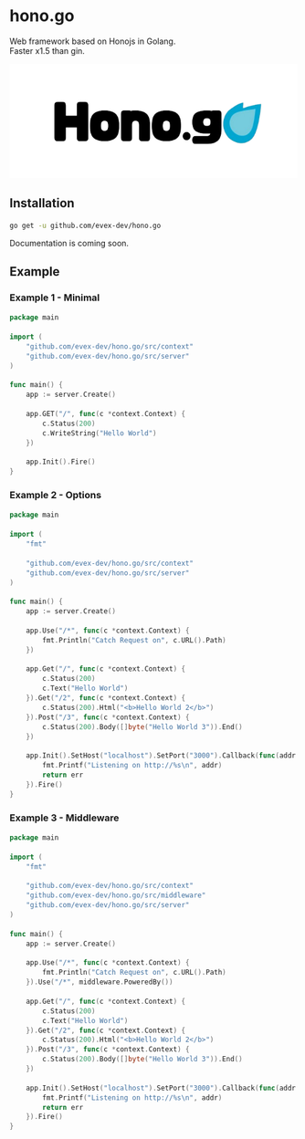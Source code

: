 # hono.go
Web framework based on Honojs in Golang.  
Faster x1.5 than gin.

<img src="/.github/assets/hero.png" height="200" alt="Hero" />

## Installation
```sh
go get -u github.com/evex-dev/hono.go
```

Documentation is coming soon.

## Example

### Example 1 - Minimal

```go
package main

import (
	"github.com/evex-dev/hono.go/src/context"
	"github.com/evex-dev/hono.go/src/server"
)

func main() {
	app := server.Create()

	app.GET("/", func(c *context.Context) {
		c.Status(200)
		c.WriteString("Hello World")
	})

	app.Init().Fire()
}
```

### Example 2 - Options

```go
package main

import (
	"fmt"

	"github.com/evex-dev/hono.go/src/context"
	"github.com/evex-dev/hono.go/src/server"
)

func main() {
	app := server.Create()

	app.Use("/*", func(c *context.Context) {
		fmt.Println("Catch Request on", c.URL().Path)
	})

	app.Get("/", func(c *context.Context) {
		c.Status(200)
		c.Text("Hello World")
	}).Get("/2", func(c *context.Context) {
		c.Status(200).Html("<b>Hello World 2</b>")
	}).Post("/3", func(c *context.Context) {
		c.Status(200).Body([]byte("Hello World 3")).End()
	})

	app.Init().SetHost("localhost").SetPort("3000").Callback(func(addr string, err error) error {
		fmt.Printf("Listening on http://%s\n", addr)
		return err
	}).Fire()
}
```

### Example 3 - Middleware

```go
package main

import (
	"fmt"

	"github.com/evex-dev/hono.go/src/context"
	"github.com/evex-dev/hono.go/src/middleware"
	"github.com/evex-dev/hono.go/src/server"
)

func main() {
	app := server.Create()

	app.Use("/*", func(c *context.Context) {
		fmt.Println("Catch Request on", c.URL().Path)
	}).Use("/*", middleware.PoweredBy())

	app.Get("/", func(c *context.Context) {
		c.Status(200)
		c.Text("Hello World")
	}).Get("/2", func(c *context.Context) {
		c.Status(200).Html("<b>Hello World 2</b>")
	}).Post("/3", func(c *context.Context) {
		c.Status(200).Body([]byte("Hello World 3")).End()
	})

	app.Init().SetHost("localhost").SetPort("3000").Callback(func(addr string, err error) error {
		fmt.Printf("Listening on http://%s\n", addr)
		return err
	}).Fire()
}
```